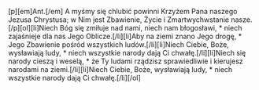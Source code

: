 [p][em]Ant.[/em] A myśmy się chlubić powinni Krzyżem Pana naszego Jezusa Chrystusa; w Nim jest Zbawienie, Życie i Zmartwychwstanie nasze.[/p][ol][li]Niech Bóg się zmiłuje nad nami, niech nam błogosławi, * niech zajaśnieje dla nas Jego Oblicze.[/li][li]Aby na ziemi znano Jego drogę, * Jego Zbawienie pośród wszystkich ludów.[/li][li]Niech Ciebie, Boże, wysławiają ludy, * niech wszystkie narody dają Ci chwałę.[/li][li]Niech się narody cieszą i weselą, * że Ty ludami rządzisz sprawiedliwie i kierujesz narodami na ziemi.[/li][li]Niech Ciebie, Boże, wysławiają ludy, * niech wszystkie narody dają Ci chwałę.[/li][/ol]